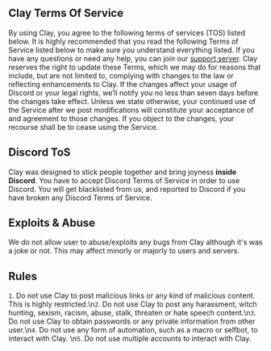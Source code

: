 ## Clay Terms Of Service

By using Clay, you agree to the following terms of services (TOS) listed below. It is highly recommended that you read the following Terms of Service listed below to make sure you understand everything listed. If you have any questions or need any help, you can join our [support server](https://discord.gg/bwS6Zvfc8G).
Clay reserves the right to update these Terms, which we may do for reasons that include, but are not limited to, complying with changes to the law or reflecting enhancements to Clay. If the changes affect your usage of Discord or your legal rights, we’ll notify you no less than seven days before the changes take effect. Unless we state otherwise, your continued use of the Service after we post modifications will constitute your acceptance of and agreement to those changes. If you object to the changes, your recourse shall be to cease using the Service.

## Discord ToS
Clay was designed to stick people together and bring joyness **inside Discord**. You have to accept Discord Terms of Service in order to use Discord. You will get blacklisted from us, and reported to Discord if you have broken any Discord Terms of Service. 

## Exploits & Abuse
We do not allow user to abuse/exploits any bugs from Clay although it's was a joke or not. This may affect minorly or majorly to users and servers. 

## Rules
`1`. Do not use Clay to post malicious links or any kind of malicious content. This is highly restricted.\n`2`. Do not use Clay to post any harassment, witch hunting, sexism, racism, abuse, stalk, threaten or hate speech content.\n`3`. Do not use Clay to obtain passwords or any private information from other user.\n`4`. Do not use any form of automation, such as a macro or selfbot, to interact with Clay.
\n`5`. Do not use multiple accounts to interact with Clay.
